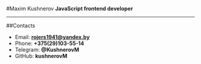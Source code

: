 #Maxim Kushnerov
**JavaScript frontend developer**
___
##Contacts
* Email: **rojers1941@yandex.by**
* Phone: **+375(29)103-55-14**
* Telegram: **@KushnerovM** 
* GitHub: **kushnerovM**